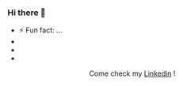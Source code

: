 ### Hi there 👋

- ⚡ Fun fact: ...	
- 
- 
- <br/>
 <p align="center">Come check my <a href="https://www.linkedin.com/in/moueza/">Linkedin</a> !</p>
 

 
<!--
**moueza/moueza** is a ✨ _special_ ✨ repository because its `README.md` (this file) appears on your GitHub profile.

Here are some ideas to get you started:

- 🔭 I’m currently working on ...
- 🌱 I’m currently learning ...
- 👯 I’m looking to collaborate on ...
- 🤔 I’m looking for help with ...
- 💬 Ask me about ...
- 📫 How to reach me: ...
- 😄 Pronouns: ...
- ⚡ Fun fact: ...
-->
